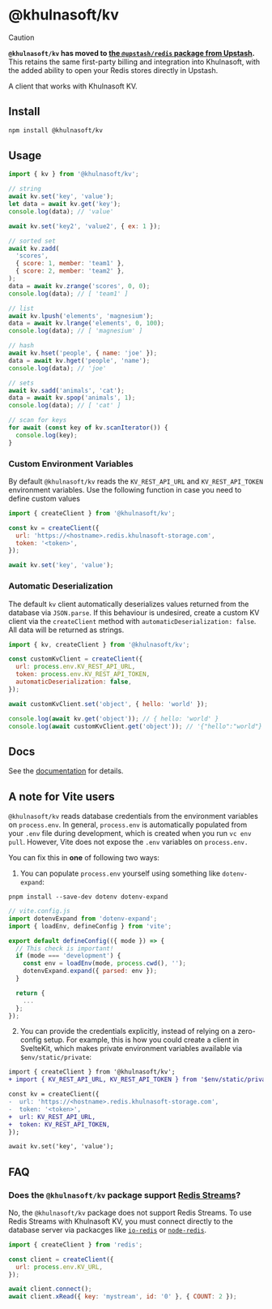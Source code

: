 # @khulnasoft/kv

<!-- prettier-ignore -->
> [!CAUTION]
> **`@khulnasoft/kv` has moved to [the `@upstash/redis` package from Upstash](https://github.com/upstash/redis-js).** This retains the same first-party billing and integration into Khulnasoft, with the added ability to open your Redis stores directly in Upstash.

A client that works with Khulnasoft KV.

## Install

```sh
npm install @khulnasoft/kv

```

## Usage

```js
import { kv } from '@khulnasoft/kv';

// string
await kv.set('key', 'value');
let data = await kv.get('key');
console.log(data); // 'value'

await kv.set('key2', 'value2', { ex: 1 });

// sorted set
await kv.zadd(
  'scores',
  { score: 1, member: 'team1' },
  { score: 2, member: 'team2' },
);
data = await kv.zrange('scores', 0, 0);
console.log(data); // [ 'team1' ]

// list
await kv.lpush('elements', 'magnesium');
data = await kv.lrange('elements', 0, 100);
console.log(data); // [ 'magnesium' ]

// hash
await kv.hset('people', { name: 'joe' });
data = await kv.hget('people', 'name');
console.log(data); // 'joe'

// sets
await kv.sadd('animals', 'cat');
data = await kv.spop('animals', 1);
console.log(data); // [ 'cat' ]

// scan for keys
for await (const key of kv.scanIterator()) {
  console.log(key);
}
```

### Custom Environment Variables

By default `@khulnasoft/kv` reads the `KV_REST_API_URL` and `KV_REST_API_TOKEN` environment variables. Use the following function in case you need to define custom values

```js
import { createClient } from '@khulnasoft/kv';

const kv = createClient({
  url: 'https://<hostname>.redis.khulnasoft-storage.com',
  token: '<token>',
});

await kv.set('key', 'value');
```

### Automatic Deserialization

The default `kv` client automatically deserializes values returned from the database via `JSON.parse`. If this behaviour is undesired, create a custom KV client via the `createClient` method with `automaticDeserialization: false`. All data will be returned as strings.

```js
import { kv, createClient } from '@khulnasoft/kv';

const customKvClient = createClient({
  url: process.env.KV_REST_API_URL,
  token: process.env.KV_REST_API_TOKEN,
  automaticDeserialization: false,
});

await customKvClient.set('object', { hello: 'world' });

console.log(await kv.get('object')); // { hello: 'world' }
console.log(await customKvClient.get('object')); // '{"hello":"world"}'
```

## Docs

See the [documentation](https://www.khulnasoft.com/docs/storage/khulnasoft-kv) for details.

## A note for Vite users

`@khulnasoft/kv` reads database credentials from the environment variables on `process.env`. In general, `process.env` is automatically populated from your `.env` file during development, which is created when you run `vc env pull`. However, Vite does not expose the `.env` variables on `process.env.`

You can fix this in **one** of following two ways:

1. You can populate `process.env` yourself using something like `dotenv-expand`:

```shell
pnpm install --save-dev dotenv dotenv-expand
```

```js
// vite.config.js
import dotenvExpand from 'dotenv-expand';
import { loadEnv, defineConfig } from 'vite';

export default defineConfig(({ mode }) => {
  // This check is important!
  if (mode === 'development') {
    const env = loadEnv(mode, process.cwd(), '');
    dotenvExpand.expand({ parsed: env });
  }

  return {
    ...
  };
});
```

2. You can provide the credentials explicitly, instead of relying on a zero-config setup. For example, this is how you could create a client in SvelteKit, which makes private environment variables available via `$env/static/private`:

```diff
import { createClient } from '@khulnasoft/kv';
+ import { KV_REST_API_URL, KV_REST_API_TOKEN } from '$env/static/private';

const kv = createClient({
-  url: 'https://<hostname>.redis.khulnasoft-storage.com',
-  token: '<token>',
+  url: KV_REST_API_URL,
+  token: KV_REST_API_TOKEN,
});

await kv.set('key', 'value');
```

## FAQ

### Does the `@khulnasoft/kv` package support [Redis Streams](https://redis.io/docs/data-types/streams/)?

No, the `@khulnasoft/kv` package does not support Redis Streams. To use Redis Streams with Khulnasoft KV, you must connect directly to the database server via packacges like [`io-redis`](https://github.com/redis/ioredis) or [`node-redis`](https://github.com/redis/node-redis).

```js
import { createClient } from 'redis';

const client = createClient({
  url: process.env.KV_URL,
});

await client.connect();
await client.xRead({ key: 'mystream', id: '0' }, { COUNT: 2 });
```
